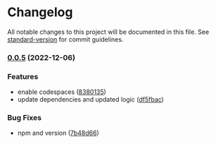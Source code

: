 # Changelog

All notable changes to this project will be documented in this file. See [standard-version](https://github.com/conventional-changelog/standard-version) for commit guidelines.

### [0.0.5](https://github.com/kamaz/dotenv-aws-mfa/compare/v0.0.14...v0.0.5) (2022-12-06)


### Features

* enable codespaces ([8380135](https://github.com/kamaz/dotenv-aws-mfa/commit/8380135bd6f0acc05868368d866d74a31d875e0d))
* update dependencies and updated logic ([df5fbac](https://github.com/kamaz/dotenv-aws-mfa/commit/df5fbaccba569dd1801758cdac15ef6d67762dc0))


### Bug Fixes

* npm and version ([7b48d66](https://github.com/kamaz/dotenv-aws-mfa/commit/7b48d669d8b343949af852c8630a29b36b898a76))
